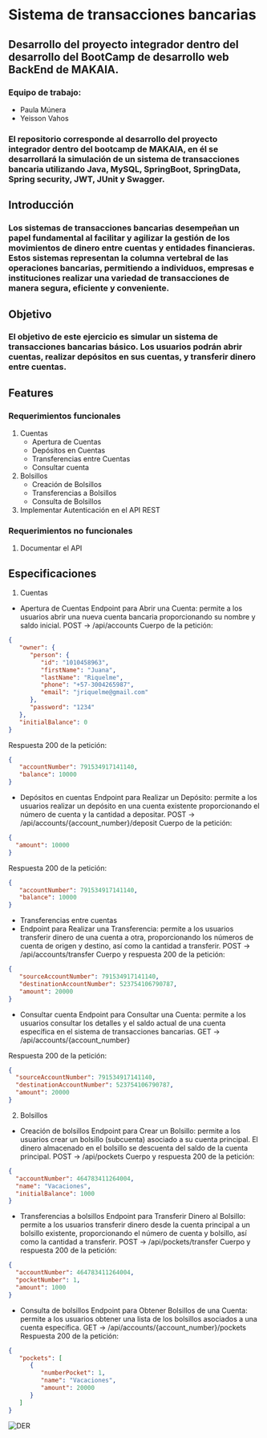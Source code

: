 # Sistema de transacciones bancarias
## Desarrollo del proyecto integrador dentro del desarrollo del BootCamp de desarrollo web BackEnd de MAKAIA.
### Equipo de trabajo:
* Paula Múnera
* Yeisson Vahos

### El repositorio corresponde al desarrollo del proyecto integrador dentro del bootcamp de MAKAIA, en él se desarrollará la simulación de un sistema de transacciones bancaria utilizando Java, MySQL, SpringBoot, SpringData, Spring security, JWT, JUnit y Swagger.

## Introducción

### Los sistemas de transacciones bancarias desempeñan un papel fundamental al facilitar y agilizar la gestión de los movimientos de dinero entre cuentas y entidades financieras. Estos sistemas representan la columna vertebral de las operaciones bancarias, permitiendo a individuos, empresas e instituciones realizar una variedad de transacciones de manera segura, eficiente y conveniente.

## Objetivo
### El objetivo de este ejercicio es simular un sistema de transacciones bancarias básico. Los usuarios podrán abrir cuentas, realizar depósitos en sus cuentas, y transferir dinero entre cuentas.

## Features

### Requerimientos funcionales
1. Cuentas
   * Apertura de Cuentas
   * Depósitos en Cuentas
   * Transferencias entre Cuentas
   * Consultar cuenta
2. Bolsillos
   * Creación de Bolsillos
   * Transferencias a Bolsillos
   * Consulta de Bolsillos
3. Implementar Autenticación en el API REST

### Requerimientos no funcionales
1. Documentar el API

## Especificaciones

1. Cuentas
* Apertura de Cuentas
Endpoint para Abrir una Cuenta: permite a los usuarios abrir una nueva cuenta bancaria proporcionando su nombre y saldo inicial. POST -> /api/accounts
Cuerpo de la petición:
```json
{
   "owner": {
      "person": {
         "id": "1010458963",
         "firstName": "Juana",
         "lastName": "Riquelme",
         "phone": "+57-3004265987",
         "email": "jriquelme@gmail.com"
      },
      "password": "1234"
   },
   "initialBalance": 0
}
```

Respuesta 200 de la petición:
```json
{
   "accountNumber": 791534917141140,
   "balance": 10000
}
```

* Depósitos en cuentas
Endpoint para Realizar un Depósito: permite a los usuarios realizar un depósito en una cuenta existente proporcionando el número de cuenta y la cantidad a depositar. POST -> /api/accounts/{account_number}/deposit
Cuerpo de la petición:
```json
{
  "amount": 10000
}
```

Respuesta 200 de la petición:
```json
{
   "accountNumber": 791534917141140,
   "balance": 10000
}
```

* Transferencias entre cuentas
* Endpoint para Realizar una Transferencia: permite a los usuarios transferir dinero de una cuenta a otra, proporcionando los números de cuenta de origen y destino, así como la cantidad a transferir. POST -> /api/accounts/transfer
Cuerpo y respuesta 200 de la petición:
```json
{
   "sourceAccountNumber": 791534917141140,
   "destinationAccountNumber": 523754106790787,
   "amount": 20000
}
```

* Consultar cuenta
Endpoint para Consultar una Cuenta: permite a los usuarios consultar los detalles y el saldo actual de una cuenta específica en el sistema de transacciones bancarias. GET -> /api/accounts/{account_number} 

Respuesta 200 de la petición:  
```json
{
  "sourceAccountNumber": 791534917141140,
  "destinationAccountNumber": 523754106790787,
  "amount": 20000
}
```

2. Bolsillos

* Creación de bolsillos
Endpoint para Crear un Bolsillo: permite a los usuarios crear un bolsillo (subcuenta) asociado a su cuenta principal. El dinero almacenado en el bolsillo se descuenta del saldo de la cuenta principal. POST -> /api/pockets
Cuerpo y respuesta 200 de la petición:
```json
{
  "accountNumber": 464783411264004,
  "name": "Vacaciones",
  "initialBalance": 1000
}
```

* Transferencias a bolsillos
Endpoint para Transferir Dinero al Bolsillo: permite a los usuarios transferir dinero desde la cuenta principal a un bolsillo existente, proporcionando el número de cuenta y bolsillo, así como la cantidad a transferir. POST -> /api/pockets/transfer
Cuerpo y respuesta 200 de la petición:
```json
{
  "accountNumber": 464783411264004,
  "pocketNumber": 1,
  "amount": 1000
}
```

* Consulta de bolsillos
Endpoint para Obtener Bolsillos de una Cuenta: permite a los usuarios obtener una lista de los bolsillos asociados a una cuenta específica. GET -> /api/accounts/{account_number}/pockets
Respuesta 200 de la petición:
```json
{
   "pockets": [
      {
         "numberPocket": 1,
         "name": "Vacaciones",
         "amount": 20000
      }
   ]
}
```


![DER](https://github.com/yvahosc/transactionBankingSystem/assets/97228219/82321c89-d2ec-47c4-b4e5-bc32f77c318a)

